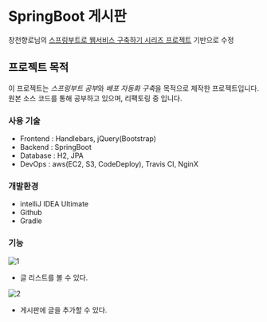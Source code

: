# SpringBoot 게시판

창천향로님의 [스프링부트로 웹서비스 구축하기 시리즈 프로젝트](https://github.com/jojoldu/springboot-webservice) 기반으로 수정 

## 프로젝트 목적
이 프로젝트는 *스프링부트 공부*와 *배포 자동화 구축*을 목적으로 제작한 프로젝트입니다.
원본 소스 코드를 통해 공부하고 있으며, 리팩토링 중 입니다.

### 사용 기술
- Frontend :	Handlebars, jQuery(Bootstrap)
- Backend :	SpringBoot
- Database :	H2, JPA
- DevOps : aws(EC2, S3, CodeDeploy), Travis CI, NginX

### 개발환경
- intelliJ IDEA Ultimate
- Github
- Gradle

### 기능
![1](https://user-images.githubusercontent.com/42836576/58707105-e93c2980-83ee-11e9-9a16-49f139dfab42.PNG)
- 글 리스트를 볼 수 있다.

![2](https://user-images.githubusercontent.com/42836576/58707207-2dc7c500-83ef-11e9-8108-b8c7d42e3b91.PNG)
- 게시판에 글을 추가할 수 있다.

